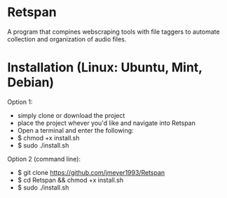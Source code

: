 # Retspan
A program that compines webscraping tools with file taggers to automate collection and organization of audio files.

# Installation (Linux: Ubuntu, Mint, Debian)
Option 1:
- simply clone or download the project
- place the project whever you'd like and navigate into Retspan
- Open a terminal and enter the following:
- $ chmod +x install.sh
- $ sudo ./install.sh

Option 2 (command line):
- $ git clone https://github.com/jmeyer1993/Retspan
- $ cd Retspan && chmod +x install.sh
- $ sudo ./install.sh
